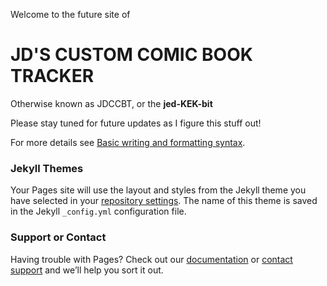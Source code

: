 Welcome to the future site of
# JD'S CUSTOM COMIC BOOK TRACKER
Otherwise known as JDCCBT,
or the **jed-KEK-bit**

Please stay tuned for future updates as I figure this stuff out!













For more details see [Basic writing and formatting syntax](https://docs.github.com/en/github/writing-on-github/getting-started-with-writing-and-formatting-on-github/basic-writing-and-formatting-syntax).

### Jekyll Themes
Your Pages site will use the layout and styles from the Jekyll theme you have selected in your [repository settings](https://github.com/jdlewis73/jdccbt.github.io/settings/pages). The name of this theme is saved in the Jekyll `_config.yml` configuration file.

### Support or Contact
Having trouble with Pages? Check out our [documentation](https://docs.github.com/categories/github-pages-basics/) or [contact support](https://support.github.com/contact) and we’ll help you sort it out.
